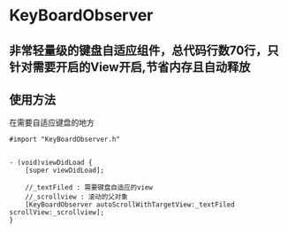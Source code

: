 # KeyBoardObserver


## 非常轻量级的键盘自适应组件，总代码行数70行，只针对需要开启的View开启,节省内存且自动释放

## 使用方法

在需要自适应键盘的地方

```
#import "KeyBoardObserver.h"


- (void)viewDidLoad {
    [super viewDidLoad];
    
    //_textFiled : 需要键盘自适应的view
    //_scrollview : 滚动的父对象
    [KeyBoardObserver autoScrollWithTargetView:_textFiled scrollView:_scrollview];
}
```

